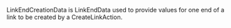 LinkEndCreationData is LinkEndData used to provide values for one end of a link to be created by a CreateLinkAction.
